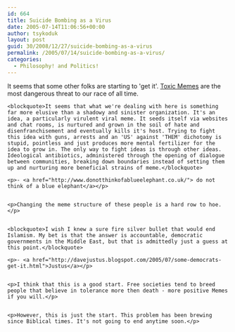 ```yaml
---
id: 664
title: Suicide Bombing as a Virus
date: 2005-07-14T11:06:56+00:00
author: tsykoduk
layout: post
guid: 30/2008/12/27/suicide-bombing-as-a-virus
permalink: /2005/07/14/suicide-bombing-as-a-virus/
categories:
  - Philosophy! and Politics!
---
```

<p>It seems that some other folks are starting to 'get it'. <a href="http://greg.nokes.name/index.php?s=memes&#38;submit=Search">Toxic Memes</a> are the most dangerous threat to our race of all time.</p>


	<blockquote>It seems that what we're dealing with here is something far more elusive than a shadowy and sinister organization. It's an idea, a particularly virulent viral meme. It seeds itself via websites and chat rooms, is nurtured and grown in the soil of hate and disenfranchisement and eventually kills it's host. Trying to fight this idea with guns, arrests and an 'US' against 'THEM' dichotomy is stupid, pointless and just produces more mental fertilizer for the idea to grow in. The only way to fight ideas is through other ideas. Ideological antibiotics, administered through the opening of dialogue between communities, breaking down boundaries instead of setting them up and nurturing more beneficial strains of meme.</blockquote>

	<p>- <a href="http://www.donotthinkofablueelephant.co.uk/"> do not think of a blue elephant</a></p>


	<p>Changing the meme structure of these people is a hard row to hoe.</p>


	<blockquote>I wish I knew a sure fire silver bullet that would end Islamism. My bet is that the answer is accountable, democratic governments in the Middle East, but that is admittedly just a guess at this point.</blockquote>

	<p>- <a href="http://davejustus.blogspot.com/2005/07/some-democrats-get-it.html">Justus</a></p>


	<p>I think that this is a good start. Free societies tend to breed people that believe in tolerance more then death - more positive Memes if you will.</p>


	<p>However, this is just the start. This problem has been brewing since Biblical times. It's not going to end anytime soon.</p>